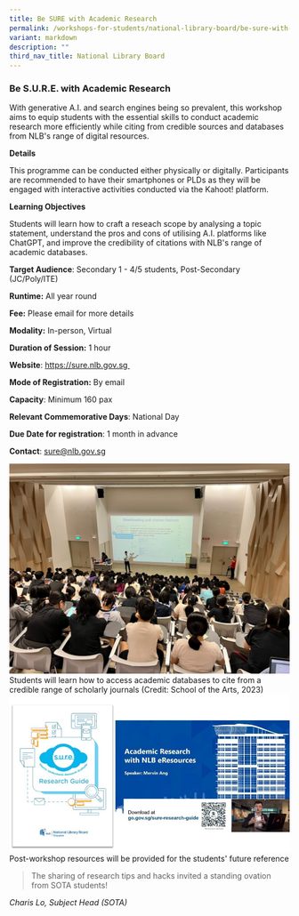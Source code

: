 ```yaml
---
title: Be SURE with Academic Research
permalink: /workshops-for-students/national-library-board/be-sure-with-academic-research/
variant: markdown
description: ""
third_nav_title: National Library Board
---
```

### Be S.U.R.E. with Academic Research

With generative A.I. and search engines being so prevalent, this workshop aims to equip students with the essential skills to conduct academic research more efficiently while citing from credible sources and databases from NLB's range of digital resources.

**Details**

This programme can be conducted either physically or digitally. Participants are recommended to have their smartphones or PLDs as they will be engaged with interactive activities conducted via the Kahoot! platform.

**Learning Objectives**

Students will learn how to craft a reseach scope by analysing a topic statement, understand the pros and cons of utilising A.I. platforms like ChatGPT, and improve the credibility of citations with NLB's range of academic databases.

**Target Audience**: Secondary 1 - 4/5 students, Post-Secondary (JC/Poly/ITE)

**Runtime:** All year round

**Fee:** Please email for more details

**Modality:** In-person, Virtual

**Duration of Session:** 1 hour

**Website**: https://sure.nlb.gov.sg 

**Mode of Registration:** By email

**Capacity**: Minimum 160 pax

**Relevant Commemorative Days**: National Day

**Due Date for registration**: 1 month in advance

**Contact**: sure@nlb.gov.sg

![](/images/nlb_Photo_1_SOTA.jpeg)Students will learn how to access academic databases to cite from a credible range of scholarly journals (Credit: School of the Arts, 2023)
![](/images/nlb_Photo_2_Resources.jpg)Post-workshop resources will be provided for the students' future reference

> The sharing of research tips and hacks invited a standing ovation from SOTA students! 

*Charis Lo, Subject Head (SOTA)*